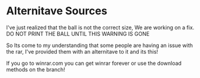 # Alternitave Sources

I've just realized that the ball is not the correct size, We are working on a fix. DO NOT PRINT THE BALL UNTIL THIS WARNING IS GONE

So Its come to my understanding that some people are having an issue with the rar, I've provided them with an alternitave to it and its this!

If you go to winrar.com you can get winrar forever or use the download methods on the branch!

